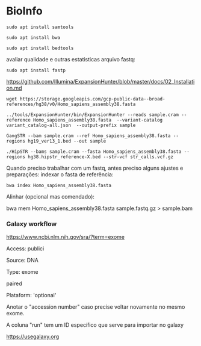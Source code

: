# BioInfo
```
sudo apt install samtools
```

```
sudo apt install bwa
```

```
sudo apt install bedtools
```

avaliar qualidade e outras estatisticas arquivo fastq:

```
sudo apt install fastp 
```


https://github.com/Illumina/ExpansionHunter/blob/master/docs/02_Installation.md

```
wget https://storage.googleapis.com/gcp-public-data--broad-references/hg38/v0/Homo_sapiens_assembly38.fasta
```
```
../tools/ExpansionHunter/bin/ExpansionHunter --reads sample.cram --reference Homo_sapiens_assembly38.fasta  --variant-catalog variant_catalog-all.json  --output-prefix sample
```
```
GangSTR --bam sample.cram --ref Homo_sapiens_assembly38.fasta --regions hg19_ver13_1.bed --out sample
```
```
./HipSTR --bams sample.cram --fasta Homo_sapiens_assembly38.fasta --regions hg38.hipstr_reference-X.bed --str-vcf str_calls.vcf.gz
```

Quando preciso trabalhar com um fastq, antes preciso alguns ajustes e preparações:
indexar o fasta de referência:

```
bwa index Homo_sapiens_assembly38.fasta
```


Alinhar (opcional mas comendado):


bwa mem Homo_sapiens_assembly38.fasta sample.fastq.gz > sample.bam


### Galaxy workflow

https://www.ncbi.nlm.nih.gov/sra/?term=exome

Access: publici

Source: DNA

Type: exome

paired

Plataform: 'optional'

Anotar o "accession number" caso precise voltar novamente no mesmo exome.

A coluna "run" tem um ID específico que serve para importar no galaxy

https://usegalaxy.org
